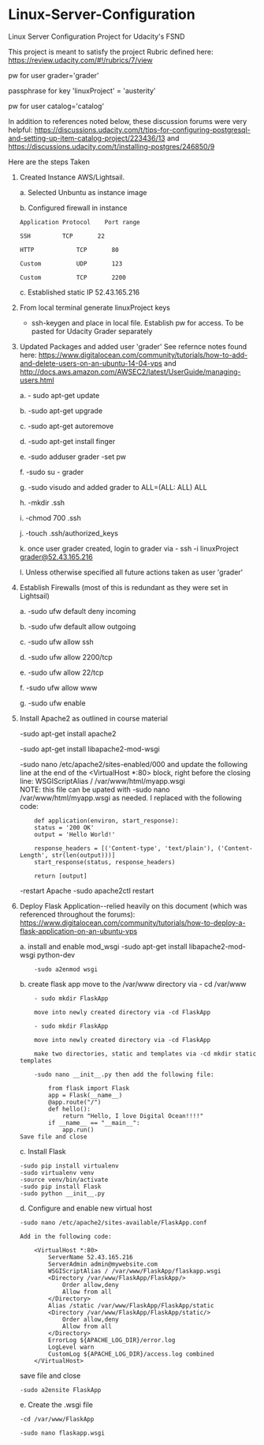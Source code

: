 # Linux-Server-Configuration
Linux Server Configuration Project for Udacity's FSND

This project is meant to satisfy the project Rubric defined here:  https://review.udacity.com/#!/rubrics/7/view

pw for user grader='grader'

passphrase for key 'linuxProject' = 'austerity'

pw for user catalog='catalog'

In addition to references noted below, these discussion forums were very helpful:  https://discussions.udacity.com/t/tips-for-configuring-postgresql-and-setting-up-item-catalog-project/223436/13 and https://discussions.udacity.com/t/installing-postgres/246850/9

Here are the steps Taken
1.  Created Instance AWS/Lightsail.

    a.  Selected Unbuntu as instance image

    b.  Configured firewall in instance
    
        Application	Protocol	Port range	
    
        SSH	        TCP	      22	
        
        HTTP	        TCP	      80	
        
        Custom	        UDP	      123	
        
        Custom	        TCP	      2200	
  
    c.  Established static IP 52.43.165.216
    
2.  From local terminal generate linuxProject keys
    
    - ssh-keygen and place in local file.  Establish pw for access.  To be pasted for Udacity Grader separately

3.  Updated Packages and added user 'grader'  See refernce notes found here:
https://www.digitalocean.com/community/tutorials/how-to-add-and-delete-users-on-an-ubuntu-14-04-vps and
http://docs.aws.amazon.com/AWSEC2/latest/UserGuide/managing-users.html

    a.   - sudo apt-get update
    
    b.   -sudo apt-get upgrade
    
    c.   -sudo apt-get autoremove
    
    d.   -sudo apt-get install finger
    
    e.   -sudo adduser grader
                -set pw
                
    f.   -sudo su - grader   
    
    g.   -sudo visudo and added grader to ALL=(ALL: ALL) ALL
    
    h.   -mkdir .ssh
    
    i.   -chmod 700 .ssh
    
    j.   -touch .ssh/authorized_keys
        
    k.  once user grader created, login to grader via -
            ssh -i linuxProject grader@52.43.165.216
    
    l.  Unless otherwise specified all future actions taken as user 'grader'
    
4.  Establish Firewalls (most of this is redundant as they were set in Lightsail)

    a.  -sudo ufw default deny incoming
    
    b.  -sudo ufw default allow outgoing
    
    c.  -sudo ufw allow ssh
    
    d.  -sudo ufw allow 2200/tcp
    
    e.  -sudo ufw allow 22/tcp
    
    f.  -sudo ufw allow www
    
    g.  -sudo ufw enable
    

5.  Install Apache2 as outlined in course material
    
    -sudo apt-get install apache2
    
    -sudo apt-get install libapache2-mod-wsgi
    
    -sudo nano /etc/apache2/sites-enabled/000 and update the following line at the end of the <VirtualHost *:80> block, right before the closing </VirtualHost> line: WSGIScriptAlias / /var/www/html/myapp.wsgi  
            NOTE:  this file can be upated with -sudo nano /var/www/html/myapp.wsgi as needed.  I replaced with the following code:
            
            def application(environ, start_response):
            status = '200 OK'
            output = 'Hello World!'

            response_headers = [('Content-type', 'text/plain'), ('Content-Length', str(len(output)))]
            start_response(status, response_headers)

            return [output]
    
    -restart Apache -sudo apache2ctl restart 

6.  Deploy Flask Application--relied heavily on this document (which was referenced throughout the forums):  https://www.digitalocean.com/community/tutorials/how-to-deploy-a-flask-application-on-an-ubuntu-vps

    a.  install and enable mod_wsgi
            -sudo apt-get install libapache2-mod-wsgi python-dev
            
            -sudo a2enmod wsgi 
            
    b.  create flask app
            move to the /var/www directory via - cd /var/www
            
            - sudo mkdir FlaskApp
            
            move into newly created directory via -cd FlaskApp
            
            - sudo mkdir FlaskApp
            
            move into newly created directory via -cd FlaskApp
            
            make two directories, static and templates via -cd mkdir static templates
            
            -sudo nano __init__.py then add the following file:
            
                from flask import Flask
                app = Flask(__name__)
                @app.route("/")
                def hello():
                    return "Hello, I love Digital Ocean!!!!"
                if __name__ == "__main__":
                    app.run()
        Save file and close
        
    c.  Install Flask
        
        -sudo pip install virtualenv
        -sudo virtualenv venv
        -source venv/bin/activate
        -sudo pip install Flask
        -sudo python __init__.py
        
    d.  Configure and enable new virtual host
    
        -sudo nano /etc/apache2/sites-available/FlaskApp.conf
        
        Add in the following code:
            
            <VirtualHost *:80>
                ServerName 52.43.165.216
                ServerAdmin admin@mywebsite.com
                WSGIScriptAlias / /var/www/FlaskApp/flaskapp.wsgi
                <Directory /var/www/FlaskApp/FlaskApp/>
                    Order allow,deny
                    Allow from all
                </Directory>
                Alias /static /var/www/FlaskApp/FlaskApp/static
                <Directory /var/www/FlaskApp/FlaskApp/static/>
                    Order allow,deny
                    Allow from all
                </Directory>
                ErrorLog ${APACHE_LOG_DIR}/error.log
                LogLevel warn
                CustomLog ${APACHE_LOG_DIR}/access.log combined
            </VirtualHost>
    save file and close
    
        -sudo a2ensite FlaskApp
        
    e.  Create the .wsgi file
    
        -cd /var/www/FlaskApp
        
        -sudo nano flaskapp.wsgi 
    
        


